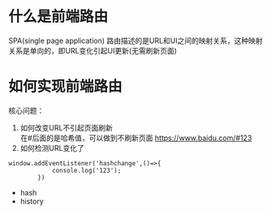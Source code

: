 # 什么是前端路由
SPA(single page application)
路由描述的是URL和UI之间的映射关系，这种映射关系是单向的，即URL变化引起UI更新(无需刷新页面)

# 如何实现前端路由
核心问题：
1. 如何改变URL不引起页面刷新  
 在#后面的是哈希值，可以做到不刷新页面   https://www.baidu.com/#123
2. 如何检测URL变化了
```
window.addEventListener('hashchange',()=>{
            console.log('123');
        })
```
 - hash
 - history
